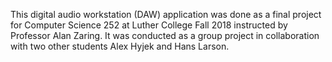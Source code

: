This digital audio workstation (DAW) application was done as a final project for Computer Science 252 at Luther College Fall 2018 instructed by Professor Alan Zaring. It was conducted as a group project in collaboration with two other students Alex Hyjek and Hans Larson.
